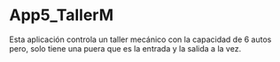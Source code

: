 # App5_TallerM
 Esta aplicación controla un taller mecánico con la capacidad de 6 autos pero, solo tiene una puera que es la entrada y la salida a la vez.
